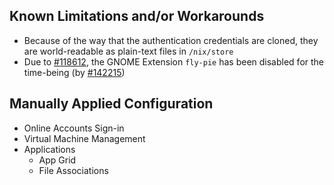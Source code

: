 ## Known Limitations and/or Workarounds
+ Because of the way that the authentication credentials are cloned, they are world-readable as plain-text files in `/nix/store`
+ Due to [#118612](https://github.com/NixOS/nixpkgs/issues/118612), the GNOME Extension `fly-pie` has been disabled for the time-being (by [#142215](https://github.com/NixOS/nixpkgs/pull/142215))

## Manually Applied Configuration
+ Online Accounts Sign-in
+ Virtual Machine Management
+ Applications
  * App Grid
  * File Associations